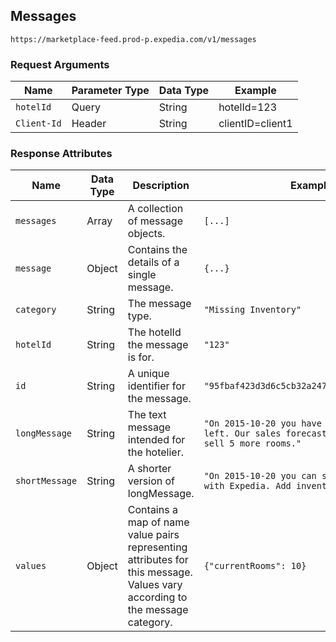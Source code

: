 ## Messages

```
https://marketplace-feed.prod-p.expedia.com/v1/messages
```


### Request Arguments


| Name                |Parameter Type |Data Type|Example           |
| ------------------- |---------------|---------| -----------------|
| ```hotelId```       | Query         |String   | hotelId=123      |
| ```Client-Id```     | Header        |String   | clientID=client1 |


### Response Attributes


| Name                |Data Type| Description                                 | Example     |
| ------------------- | --------| --------------------------------------------| ------------|
| ```messages```      | Array   | A collection of message objects.            | ```[...]``` |
| ```message```       | Object  | Contains the details of a single message.   | ```{...}``` |
| ```category```      | String  | The message type.                           | ```"Missing Inventory"``` |
| ```hotelId```       | String  | The hotelId the message is for.             | ```"123"``` |
| ```id```            | String  | A unique identifier for the message.        | ```"95fbaf423d3d6c5cb32a247aedc97d64b9ae1aff"``` |
| ```longMessage```   | String  | The text message intended for the hotelier. | ```"On 2015-10-20 you have only 10 rooms left. Our sales forecast shows that we can sell 5 more rooms."``` |
| ```shortMessage```  | String  | A shorter version of longMessage.           | ```"On 2015-10-20 you can sell 5 more rooms with Expedia. Add inventory now."``` |
| ```values```        | Object  | Contains a map of name value pairs representing attributes for this message. Values vary according to the message category. | ```{"currentRooms": 10}```|

